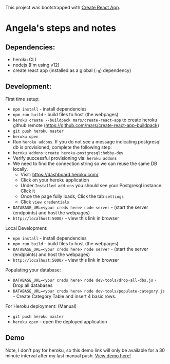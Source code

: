This project was bootstrapped with [Create React App](https://github.com/facebook/create-react-app).

# Angela's steps and notes
## Dependencies:
 - heroku CLI
 - nodejs (I'm using v12)
 - create react app (installed as a global (`-g`) dependency)

## Development:
First time setup:
- `npm install` - install dependencies
- `npm run build` - build files to host (the webpages)
- `heroku create --buildpack mars/create-react-app` to create heroku github remote (https://github.com/mars/create-react-app-buildpack)
- `git push heroku master`
- `heroku open`
- Run `heroku addons`. If you do not see a message indicating postgresql db is provisioned, complete the following step:
- `heroku addons:create heroku-postgresql:hobby-dev`
- Verify successful provisioning via: `heroku addons`
- We need to find the connection string so we can reuse the same DB locally.
  - Visit: https://dashboard.heroku.com/
  - Click on your heroku application
  - Under `Installed add-ons` you should see your Postgresql instance. Click it
  - Once the page fully loads, Click the tab `settings`
  - Click `view credentials`
- `DATABASE_URL=<your creds here> node server` - (start the server (endpoints) and host the webpages)
- `http://localhost:5000/` - view this link in browser

Local Development:
- `npm install` - install dependencies
- `npm run build` - build files to host (the webpages)
- `DATABASE_URL=<your creds here> node server` - (start the server (endpoints) and host the webpages)
- `http://localhost:5000/` - view this link in browser

Populating your database:
- `DATABASE_URL=<your creds here> node dev-tools/drop-all-dbs.js` - Drop all databases
- `DATABASE_URL=<your creds here> node dev-tools/populate-category.js` - Create Category Table and insert 4 basic rows.

For Heroku deployment: (Manual)
- `git push heroku master`
- `heroku open` - open the deployed application

## Demo
Note, I don't pay for heroku, so this demo link will only be available for a 30 minute interval after my last manual push.
[View demo here!](https://polar-brushlands-76256.herokuapp.com/)
